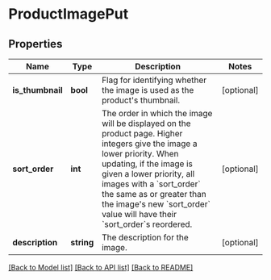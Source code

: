 # ProductImagePut

## Properties
Name | Type | Description | Notes
------------ | ------------- | ------------- | -------------
**is_thumbnail** | **bool** | Flag for identifying whether the image is used as the product&#39;s thumbnail. | [optional] 
**sort_order** | **int** | The order in which the image will be displayed on the product page. Higher integers give the image a lower priority. When updating, if the image is given a lower priority, all images with a &#x60;sort_order&#x60; the same as or greater than the image&#39;s new &#x60;sort_order&#x60; value will have their &#x60;sort_order&#x60;s reordered. | [optional] 
**description** | **string** | The description for the image. | [optional] 

[[Back to Model list]](../README.md#documentation-for-models) [[Back to API list]](../README.md#documentation-for-api-endpoints) [[Back to README]](../README.md)


